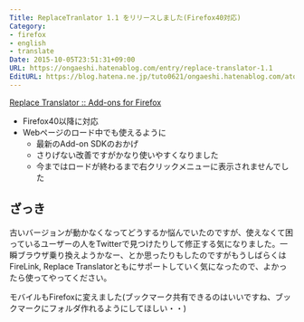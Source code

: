 ```yaml
---
Title: ReplaceTranlator 1.1 をリリースしました(Firefox40対応)
Category:
- firefox
- english
- translate
Date: 2015-10-05T23:51:31+09:00
URL: https://ongaeshi.hatenablog.com/entry/replace-translator-1.1
EditURL: https://blog.hatena.ne.jp/tuto0621/ongaeshi.hatenablog.com/atom/entry/6653458415123648611
---
```


[Replace Translator :: Add-ons for Firefox](https://addons.mozilla.org/en-US/firefox/addon/replace-translator/)


- Firefox40以降に対応
- Webページのロード中でも使えるように
  - 最新のAdd-on SDKのおかげ
  - さりげない改善ですがかなり使いやすくなりました
  - 今まではロードが終わるまで右クリックメニューに表示されませんでした

## ざっき
古いバージョンが動かなくなってどうするか悩んでいたのですが、使えなくて困っているユーザーの人をTwitterで見つけたりして修正する気になりました。一瞬ブラウザ乗り換えようかなー、とか思ったりもしたのですがもうしばらくはFireLink, Replace Translatorともにサポートしていく気になったので、よかったら使ってやってください。

モバイルもFirefoxに変えました(ブックマーク共有できるのはいいですね、ブックマークにフォルダ作れるようにしてほしい・・)
